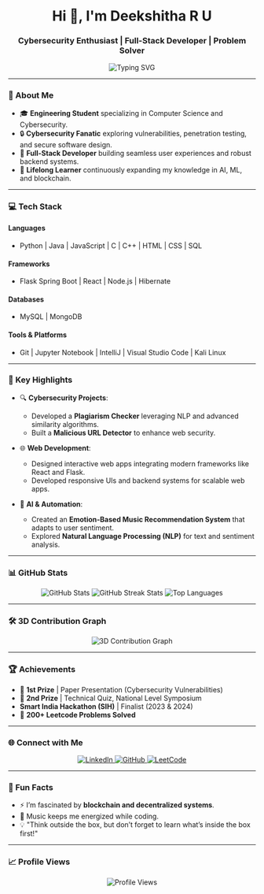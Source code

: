 <h1 align="center">Hi 👋, I'm Deekshitha R U</h1>
<h3 align="center">Cybersecurity Enthusiast | Full-Stack Developer | Problem Solver</h3>

<p align="center">
  <img src="https://readme-typing-svg.demolab.com?font=Fira+Code&size=22&pause=1000&color=F75C7E&center=true&vCenter=true&width=435&lines=Passionate+about+Cybersecurity!;Innovating+One+Project+at+a+Time!;Exploring+the+World+of+Tech!;Welcome+to+My+GitHub!" alt="Typing SVG" />
</p>

---

### 🚀 About Me
- 🎓 **Engineering Student** specializing in Computer Science and Cybersecurity.  
- 🔒 **Cybersecurity Fanatic** exploring vulnerabilities, penetration testing, and secure software design.  
- 🌟 **Full-Stack Developer** building seamless user experiences and robust backend systems.  
- 🎯 **Lifelong Learner** continuously expanding my knowledge in AI, ML, and blockchain.  

---

### 💻 Tech Stack
#### **Languages**
- Python | Java | JavaScript | C | C++ | HTML | CSS | SQL  

#### **Frameworks**
- Flask Spring Boot | React | Node.js | Hibernate  

#### **Databases**
- MySQL | MongoDB  

#### **Tools & Platforms**
- Git | Jupyter Notebook | IntelliJ | Visual Studio Code | Kali Linux  

---

### 🌟 Key Highlights
- 🔍 **Cybersecurity Projects**:  
  - Developed a **Plagiarism Checker** leveraging NLP and advanced similarity algorithms.  
  - Built a **Malicious URL Detector** to enhance web security.  

- 🌐 **Web Development**:  
  - Designed interactive web apps integrating modern frameworks like React and Flask.  
  - Developed responsive UIs and backend systems for scalable web apps.  

- 🤖 **AI & Automation**:  
  - Created an **Emotion-Based Music Recommendation System** that adapts to user sentiment.  
  - Explored **Natural Language Processing (NLP)** for text and sentiment analysis.  

---

### 📊 GitHub Stats
<p align="center">
  <img src="https://github-readme-stats.vercel.app/api?username=Deekshitha-R-U&show_icons=true&theme=radical" alt="GitHub Stats" />
  <img src="https://github-readme-streak-stats.herokuapp.com/?user=Deekshitha-R-U&theme=radical" alt="GitHub Streak Stats" />
  <img src="https://github-readme-stats.vercel.app/api/top-langs/?username=Deekshitha-R-U&layout=compact&theme=radical" alt="Top Languages" />
</p>

---

### 🛠 3D Contribution Graph
<p align="center">
  <img src="https://github.com/Deekshitha-R-U/3d-model/blob/main/contribution-graph.gif" alt="3D Contribution Graph" /> 
</p>

---

### 🏆 Achievements
- 🥇 **1st Prize** | Paper Presentation (Cybersecurity Vulnerabilities)  
- 🥈 **2nd Prize** | Technical Quiz, National Level Symposium  
- **Smart India Hackathon (SIH)** | Finalist (2023 & 2024)  
- 🏅 **200+ Leetcode Problems Solved**  

---

### 🌐 Connect with Me
<p align="center">
  <a href="https://www.linkedin.com/in/deekshitha-r-u-016979269/" target="_blank">
    <img src="https://img.shields.io/badge/LinkedIn-blue?style=for-the-badge&logo=linkedin&logoColor=white" alt="LinkedIn">
  </a>
  <a href="https://github.com/Deekshitha-R-U" target="_blank">
    <img src="https://img.shields.io/badge/GitHub-181717?style=for-the-badge&logo=github&logoColor=white" alt="GitHub">
  </a>
  <a href="https://leetcode.com/u/Deekshitha0808/" target="_blank">
    <img src="https://img.shields.io/badge/LeetCode-orange?style=for-the-badge&logo=leetcode&logoColor=white" alt="LeetCode">
  </a>
</p>

---

### 🌱 Fun Facts
- ⚡ I’m fascinated by **blockchain and decentralized systems**.  
- 🎵 Music keeps me energized while coding.  
- 💡 "Think outside the box, but don’t forget to learn what’s inside the box first!"  

---

### 📈 Profile Views
<p align="center">
  <img src="https://komarev.com/ghpvc/?username=Deekshitha-R-U&label=Profile%20views&color=0e75b6&style=flat" alt="Profile Views" />
</p>
